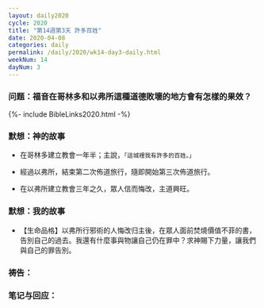 ```yaml
---
layout: daily2020
cycle: 2020
title: "第14週第3天 許多百姓"
date: 2020-04-08
categories: daily
permalink: /daily/2020/wk14-day3-daily.html
weekNum: 14
dayNum: 3
---
```


### 问题：福音在哥林多和以弗所這種道德敗壞的地方會有怎樣的果效？

{%- include BibleLinks2020.html -%}

### 默想：神的故事 
+ 在哥林多建立教會一年半；主說，`「這城裡我有許多的百姓。」`

+ 經過以弗所，結束第二次佈道旅行，隨即開始第三次佈道旅行。

+ 在以弗所建立教會三年之久，眾人信而悔改，主道興旺。

### 默想：我的故事
+ 【生命品格】以弗所行邪術的人悔改归主後，在眾人面前焚燒價值不菲的書，告別自己的過去。我還有什麼事與物讓自己仍在罪中？求神賜下力量，讓我們與自己的罪告別。

### 祷告：

### 笔记与回应：
